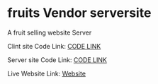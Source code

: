 # fruits Vendor serversite

A fruit selling website Server

Clint site Code Link: [CODE LINK](https://github.com/SDKishor/fruit-vendor-clientside)

Server site Code Link: [CODE LINK](https://github.com/SDKishor/fruit-vendor-Serverside)

Live Website Link: [Website](https://fruit-s-vendor.web.app)
